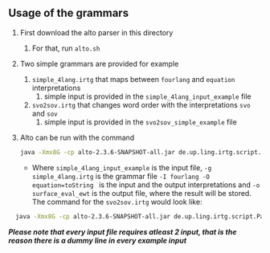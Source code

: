 ## Usage of the grammars
1. First download the alto parser in this directory
   1. For that, run `alto.sh`
2. Two simple grammars are provided for example
   1. `simple_4lang.irtg` that maps between `fourlang` and `equation` interpretations
      1. simple input is provided in the `simple_4lang_input_example` file
   2. `svo2sov.irtg` that changes word order with the interpretations `svo` and `sov`
      1. simple input is provided in the `svo2sov_simple_example` file
3. Alto can be run with the command
  
   ```bash
   java -Xmx8G -cp alto-2.3.6-SNAPSHOT-all.jar de.up.ling.irtg.script.ParsingEvaluator simple_4lang_input_example -g simple_4lang.irtg -I fourlang -O equation=toString -o surface_eval_ewt
   ```
   * Where `simple_4lang_input_example` is the input file, `-g simple_4lang.irtg` is the grammar file  `-I fourlang -O equation=toString ` is the input and the output interpretations and `-o surface_eval_ewt` is the output file, where the result will be stored. The command for the `svo2sov.irtg` would look like:
  
  ```bash
    java -Xmx8G -cp alto-2.3.6-SNAPSHOT-all.jar de.up.ling.irtg.script.ParsingEvaluator svo2sov_simple_example -g svo2sov.irtg -I svo -O sov=toString -o surface_eval_ewt
  ```


  ***Please note that every input file requires atleast 2 input, that is the reason there is a dummy line in every example input***